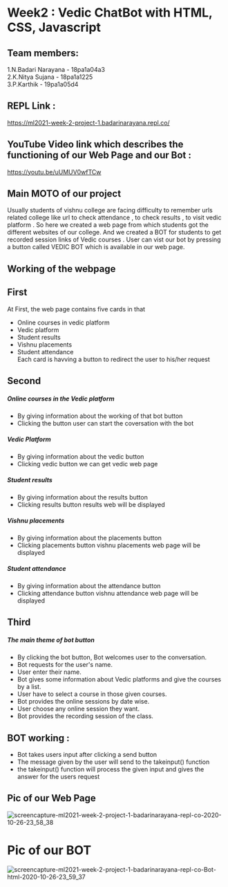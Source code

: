 # Week2 : Vedic ChatBot with HTML, CSS, Javascript

## Team members:
1.N.Badari Narayana - 18pa1a04a3<br/>
2.K.Nitya Sujana - 18pa1a1225<br/>
3.P.Karthik - 19pa1a05d4
## REPL Link :
https://ml2021-week-2-project-1.badarinarayana.repl.co/  
## YouTube Video link which describes the functioning of our Web Page and our Bot :
https://youtu.be/uUMUV0wfTCw

## Main MOTO of our project
Usually students of vishnu college are facing difficulty to remember urls related college like url to check attendance , to check results , to visit vedic platform . So here we created a web page from which students got the different websites of our college. And we created a BOT for students to get recorded session links of Vedic courses . User can vist our bot by pressing a button called VEDIC BOT which is available in our web page. 
## Working of the webpage
## First
At First, the web page contains five cards in that<br/>
* Online courses in vedic platform
* Vedic platform
* Student results
* Vishnu placements 
* Student attendance  
Each card is havving a button to redirect the user to his/her request

## Second
##### Online courses in the Vedic platform
* By giving information about the working of that bot button
* Clicking the button user can start the coversation with the bot
##### Vedic Platform
* By giving information about the vedic button
* Clicking vedic button we can get vedic web page
##### Student results
* By giving information about the results button
* Clicking results button  results web will be displayed
##### Vishnu placements
* By giving information about the placements button
* Clicking placements button vishnu placements web page will be displayed
##### Student attendance 
* By giving information about the attendance button
* Clicking attendance button vishnu attendance web page will be displayed

## Third
##### The main theme of bot button
* By clicking the bot button, Bot welcomes user to the conversation.
* Bot requests for the user's name. 
* User enter their name.
* Bot gives some information about Vedic platforms and give the courses by a list.
* User have to select a course in those given courses.
* Bot provides the online sessions by date wise.
* User choose any online session they want.
* Bot provides the recording session of the class.

## BOT working :
* Bot takes users input after clicking a send button
* The message given by the user will send to the takeinput() function
* the takeinput() function will process the given input and gives the answer for the users request

## Pic of our Web Page
 ![screencapture-ml2021-week-2-project-1-badarinarayana-repl-co-2020-10-26-23_58_38](https://user-images.githubusercontent.com/72606000/97213522-b6ff4900-17e7-11eb-9ec1-fd98690a5f2b.png)
# Pic of our BOT

![screencapture-ml2021-week-2-project-1-badarinarayana-repl-co-Bot-html-2020-10-26-23_59_37](https://user-images.githubusercontent.com/72606000/97213506-b36bc200-17e7-11eb-99db-dc49a235e6c8.png) 
